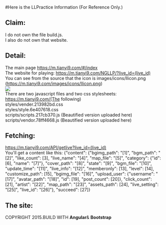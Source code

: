 #Here is the LLPractice Information (For Reference Only.)

Claim:
-
I do not own the file build.js.<br>
I also do not own that website.

Detail:
-
The main page https://m.tianyi9.com/#/index<br>
The website for playing: https://m.tianyi9.com/NGLLP/?live_id=(live_id)<br>
You can see from the source that the icon is images/icons/llicon.png (https://m.tianyi9.com/images/icons/llicon.png)<br>
<img src="https://m.tianyi9.com/images/icons/llicon.png"><br>
There are two javascript files and two css stylesheets:<br>
https://m.tianyi9.com/(The following)<br>
styles/vender.213982bd.css<br>
styles/style.6e407618.css<br>
scripts/scripts.217cb370.js (Beautified version uploaded here)<br>
scripts/vendor.78ff4668.js (Beautified version uploaded here)<br>

Fetching:
-
https://m.tianyi9.com/API/getlive?live_id=(live_id)<br>
You'll get a content like this:
{"content": {"bgimg_path": "[1]", "bgm_path": "[2]", "like_count": [3], "live_name": "[4]", "map_file": "[5]", "category": {"id": [6], "name": "[7]"}, "cover_path": "[8]", "state": "[9]", "bgm_file": "[10]", "update_time": "[11]", "live_info": "[12]", "memberonly": [13], "level": [14], "customize_path": [15], "bgimg_file": "[16]", "upload_user": {"username": "[17]", "avatar_path": "[18]", "id": [19], "post_count": [20]}, "click_count": [21], "artist": "[22]", "map_path": "[23]", "assets_path": [24], "live_setting": "[25]", "live_id": "[26]"}, "succeed": [27]}

The site:
-
COPYRIGHT 2015.BUILD WITH <b>Angular</b>& <b>Bootstrap</b>
